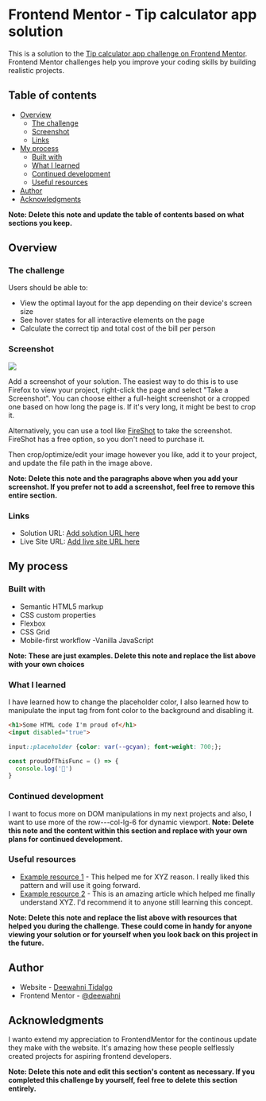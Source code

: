 # Frontend Mentor - Tip calculator app solution

This is a solution to the [Tip calculator app challenge on Frontend Mentor](https://www.frontendmentor.io/challenges/tip-calculator-app-ugJNGbJUX). Frontend Mentor challenges help you improve your coding skills by building realistic projects.

## Table of contents

- [Overview](#overview)
  - [The challenge](#the-challenge)
  - [Screenshot](#screenshot)
  - [Links](#links)
- [My process](#my-process)
  - [Built with](#built-with)
  - [What I learned](#what-i-learned)
  - [Continued development](#continued-development)
  - [Useful resources](#useful-resources)
- [Author](#author)
- [Acknowledgments](#acknowledgments)

**Note: Delete this note and update the table of contents based on what sections you keep.**

## Overview

### The challenge

Users should be able to:

- View the optimal layout for the app depending on their device's screen size
- See hover states for all interactive elements on the page
- Calculate the correct tip and total cost of the bill per person

### Screenshot

![](./screenshot.jpg)

Add a screenshot of your solution. The easiest way to do this is to use Firefox to view your project, right-click the page and select "Take a Screenshot". You can choose either a full-height screenshot or a cropped one based on how long the page is. If it's very long, it might be best to crop it.

Alternatively, you can use a tool like [FireShot](https://getfireshot.com/) to take the screenshot. FireShot has a free option, so you don't need to purchase it. 

Then crop/optimize/edit your image however you like, add it to your project, and update the file path in the image above.

**Note: Delete this note and the paragraphs above when you add your screenshot. If you prefer not to add a screenshot, feel free to remove this entire section.**

### Links

- Solution URL: [Add solution URL here](https://your-solution-url.com)
- Live Site URL: [Add live site URL here](https://your-live-site-url.com)

## My process

### Built with

- Semantic HTML5 markup
- CSS custom properties
- Flexbox
- CSS Grid
- Mobile-first workflow
-Vanilla JavaScript

**Note: These are just examples. Delete this note and replace the list above with your own choices**

### What I learned

I have learned how to change the placeholder color, I also learned how to manipulate the input tag from 
font color to the background and disabling it.



```html
<h1>Some HTML code I'm proud of</h1>
<input disabled="true">
```
```css
input::placeholder {color: var(--gcyan); font-weight: 700;};

```
```js
const proudOfThisFunc = () => {
  console.log('🎉')
}
```

### Continued development

I want to focus more on DOM manipulations in my next projects and also, I want to use more of the 
row---col-lg-6 for dynamic viewport.
**Note: Delete this note and the content within this section and replace with your own plans for continued development.**

### Useful resources

- [Example resource 1](https://www.example.com) - This helped me for XYZ reason. I really liked this pattern and will use it going forward.
- [Example resource 2](https://www.example.com) - This is an amazing article which helped me finally understand XYZ. I'd recommend it to anyone still learning this concept.

**Note: Delete this note and replace the list above with resources that helped you during the challenge. These could come in handy for anyone viewing your solution or for yourself when you look back on this project in the future.**

## Author

- Website - [Deewahni Tidalgo](https://www.deewahni.netlify.app)
- Frontend Mentor - [@deewahni](https://www.frontendmentor.io/profile/deewahni)


## Acknowledgments

I wanto extend my appreciation to FrontendMentor for the continous update they make with the website. 
It's amazing how these people selflessly created projects for aspiring frontend developers.

**Note: Delete this note and edit this section's content as necessary. If you completed this challenge by yourself, feel free to delete this section entirely.**
